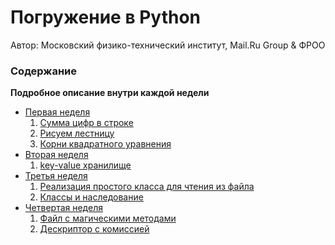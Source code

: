 # Погружение в Python
Автор: Московский физико-технический институт, Mail.Ru Group &amp; ФРОО
### Содержание
**Подробное описание внутри каждой недели**
 - [Первая неделя](https://github.com/qvntz/dive-into-python/tree/main/week1)
   1) [Сумма цифр в строке](https://github.com/qvntz/dive-into-python/blob/main/week1/ex1.py)
   2) [Рисуем лестницу](https://github.com/qvntz/dive-into-python/blob/main/week1/ex2.py)
   3) [Корни квадратного уравнения](https://github.com/qvntz/dive-into-python/blob/main/week1/ex3.py)
 - [Вторая неделя](https://github.com/qvntz/dive-into-python/tree/main/week2)
   1) [key-value хранилище](https://github.com/qvntz/dive-into-python/blob/main/week2/ex1.py)
 - [Третья неделя](https://github.com/qvntz/dive-into-python/tree/main/week3)
   1) [Реализация простого класса для чтения из файла](https://github.com/qvntz/dive-into-python/blob/main/week3/ex1.py)
   2) [Классы и наследование](https://github.com/qvntz/dive-into-python/blob/main/week3/ex2.py)
 - [Четвертая неделя](https://github.com/qvntz/dive-into-python/tree/main/week4)
   1) [Файл с магическими методами](https://github.com/qvntz/dive-into-python/blob/main/week4/ex1.py)
   2) [Дескриптор с комиссией](https://github.com/qvntz/dive-into-python/blob/main/week4/ex2.py)
